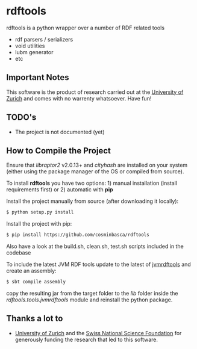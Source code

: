 rdftools
========

rdftools is a python wrapper over a number of RDF related tools
* rdf parsers / serializers
* void utilities
* lubm generator
* etc

Important Notes
---------------
This software is the product of research carried out at the [University of Zurich](http://www.ifi.uzh.ch/ddis.html) and comes with no warrenty whatsoever. Have fun!

TODO's
------
* The project is not documented (yet)

How to Compile the Project
--------------------------
Ensure that *libraptor2* v2.0.13+ and *cityhash* are installed on your system (either using the package manager of the OS or compiled from source).

To install **rdftools** you have two options: 1) manual installation (install requirements first) or 2) automatic with **pip**

Install the project manually from source (after downloading it locally):
```sh
$ python setup.py install
```

Install the project with pip:
```sh
$ pip install https://github.com/cosminbasca/rdftools
```

Also have a look at the build.sh, clean.sh, test.sh scripts included in the codebase 

To include the latest JVM RDF tools update to the latest of [jvmrdftools](https://github.com/cosminbasca/jvmrdftools) and create an assembly:

```sh
$ sbt compile assembly
```

copy the resulting jar from the target folder to the *lib* folder inside the *rdftools.tools.jvmrdftools* module and reinstall the python package.


Thanks a lot to
---------------
* [University of Zurich](http://www.ifi.uzh.ch/ddis.html) and the [Swiss National Science Foundation](http://www.snf.ch/en/Pages/default.aspx) for generously funding the research that led to this software.
